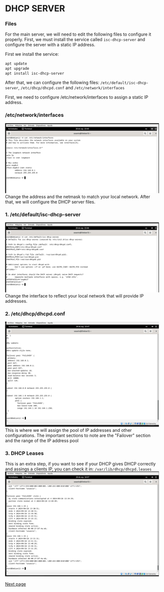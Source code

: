 # DHCP SERVER
### Files
For the main server, we will need to edit the following files to configure it properly. First, we must install the service called `isc-dhcp-server` and configure the server with a static IP address.

First we install the service:
```
apt update 
apt upgrade
apt install isc-dhcp-server
```
After that, we can configure the following files:
`/etc/default/isc-dhcp-server`, `/etc/dhcp/dhcpd.conf` and `/etc/network/interfaces`

First, we need to configure /etc/network/interfaces to assign a static IP address.
### /etc/network/interfaces
![img](/img/address-server.png)
Change the address and the netmask to match your local network.
After that, we will configure the DHCP server files.
### 1. /etc/default/isc-dhcp-server
![img](/img/ethernet-server.png)
Change the interface to reflect your local network that will provide IP addresses.
### 2. /etc/dhcp/dhcpd.conf
![img](/img/config.png)
This is where we will assign the pool of IP addresses and other configurations. The important sections to note are the "Failover" section and the range of the IP address pool
### 3. DHCP Leases
This is an extra step, if you want to see if your DHCP gives DHCP correctly and assings a clients IP, you can check it in: `/var/lib/dhcp/dhcpd.leases`
![img](/img/LEASES-SERVER.png)

[Next page](isc-dhcp-relay.md)

